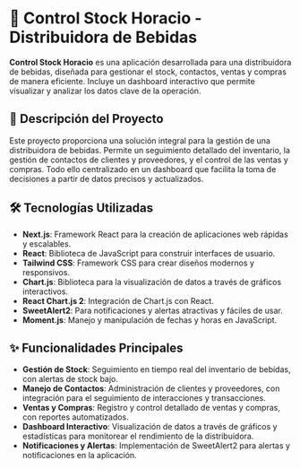 # 🍻 Control Stock Horacio - Distribuidora de Bebidas

**Control Stock Horacio** es una aplicación desarrollada para una distribuidora de bebidas, diseñada para gestionar el stock, contactos, ventas y compras de manera eficiente. Incluye un dashboard interactivo que permite visualizar y analizar los datos clave de la operación.

## 🚀 Descripción del Proyecto

Este proyecto proporciona una solución integral para la gestión de una distribuidora de bebidas. Permite un seguimiento detallado del inventario, la gestión de contactos de clientes y proveedores, y el control de las ventas y compras. Todo ello centralizado en un dashboard que facilita la toma de decisiones a partir de datos precisos y actualizados.

## 🛠️ Tecnologías Utilizadas

- **Next.js**: Framework React para la creación de aplicaciones web rápidas y escalables.
- **React**: Biblioteca de JavaScript para construir interfaces de usuario.
- **Tailwind CSS**: Framework CSS para crear diseños modernos y responsivos.
- **Chart.js**: Biblioteca para la visualización de datos a través de gráficos interactivos.
- **React Chart.js 2**: Integración de Chart.js con React.
- **SweetAlert2**: Para notificaciones y alertas atractivas y fáciles de usar.
- **Moment.js**: Manejo y manipulación de fechas y horas en JavaScript.

## ✨ Funcionalidades Principales

- **Gestión de Stock**: Seguimiento en tiempo real del inventario de bebidas, con alertas de stock bajo.
- **Manejo de Contactos**: Administración de clientes y proveedores, con integración para el seguimiento de interacciones y transacciones.
- **Ventas y Compras**: Registro y control detallado de ventas y compras, con reportes automatizados.
- **Dashboard Interactivo**: Visualización de datos a través de gráficos y estadísticas para monitorear el rendimiento de la distribuidora.
- **Notificaciones y Alertas**: Implementación de SweetAlert2 para alertas y notificaciones en la aplicación.
